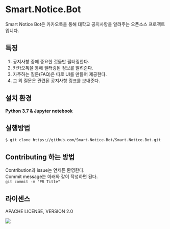# Smart.Notice.Bot
Smart Notice Bot은 카카오톡을 통해 대학교 공지사항을 알려주는 오픈소스 프로젝트입니다.

## 특징
1. 공지사항 중에 중요한 것들만 필터링한다.
2. 카카오톡을 통해 필터링된 정보를 알려준다.
3. 자주하는 질문(FAQ)은 따로 UI를 만들어 제공한다.
4. 그 외 질문은 관련된 공지사항 링크를 보내준다.

## 설치 환경
**Python 3.7 & Jupyter notebook**

## 실행방법
```
$ git clone https://github.com/Smart-Notice-Bot/Smart.Notice.Bot.git
```

## Contributing 하는 방법
Contribution과 issue는 언제든 환영한다.<br>
Commit message는 아래와 같이 작성하면 된다.<br>
`git commit -m "PR Title"`


## 라이센스
APACHE LICENSE, VERSION 2.0

<a href ="https://github.com/Smart-Notice-Bot/Smart.Notice.Bot/blob/main/LICENSE">
  <img src="https://img.shields.io/badge/license-Apache--2.0-blue?style=plastic&link=https://github.com/Smart-Notice-Bot/Smart.Notice.Bot/blob/main/LICENSE">
</a>
